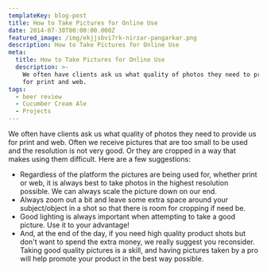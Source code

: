 ```yaml
---
templateKey: blog-post
title: How to Take Pictures for Online Use
date: 2014-07-30T00:00:00.000Z
featured_image: /img/ekjjsbvi7rk-nirzar-pangarkar.png
description: How to Take Pictures for Online Use
meta:
  title: How to Take Pictures for Online Use
  description: >-
    We often have clients ask us what quality of photos they need to provide us
    for print and web.
tags:
  - beer review
  - Cucumber Cream Ale
  - Projects
---
```

We often have clients ask us what quality of photos they need to provide us for print and web. Often we receive pictures that are too small to be used and the resolution is not very good. Or they are cropped in a way that makes using them difficult. Here are a few suggestions:

* Regardless of the platform the pictures are being used for, whether print or web, it is always best to take photos in the highest resolution possible. We can always scale the picture down on our end.
* Always zoom out a bit and leave some extra space around your subject/object in a shot so that there is room for cropping if need be.
* Good lighting is always important when attempting to take a good picture. Use it to your advantage!
* And, at the end of the day, if you need high quality product shots but don't want to spend the extra money, we really suggest you reconsider. Taking good quality pictures is a skill, and having pictures taken by a pro will help promote your product in the best way possible.
